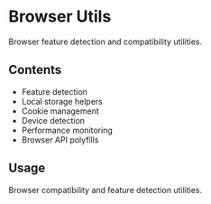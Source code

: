 # Browser Utils

Browser feature detection and compatibility utilities.

## Contents
- Feature detection
- Local storage helpers
- Cookie management
- Device detection
- Performance monitoring
- Browser API polyfills

## Usage
Browser compatibility and feature detection utilities.